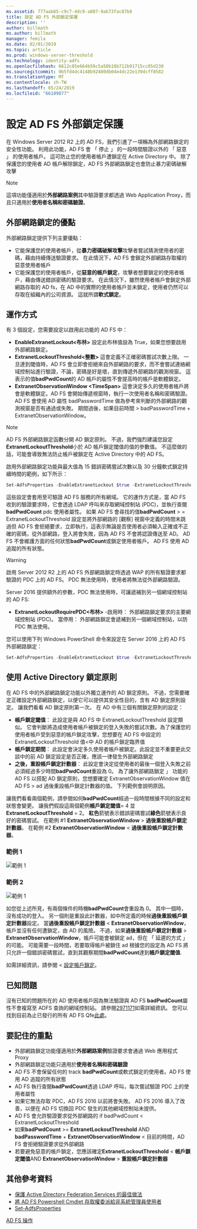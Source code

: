 ```yaml
---
ms.assetid: 777aab65-c9c7-4dc9-a807-9ab73fac87b8
title: 設定 AD FS 外部鎖定保護
description: ''
author: billmath
ms.author: billmath
manager: femila
ms.date: 02/01/2019
ms.topic: article
ms.prod: windows-server-threshold
ms.technology: identity-adfs
ms.openlocfilehash: 6612c05e664b50c5a50b10b712b91715cc85d230
ms.sourcegitcommit: 0b5fd4dc4148b92480db04e4dc22e139dcff8582
ms.translationtype: MT
ms.contentlocale: zh-TW
ms.lasthandoff: 05/24/2019
ms.locfileid: "66189877"
---
```

# <a name="configure-ad-fs-extranet-lockout-protection"></a>設定 AD FS 外部鎖定保護

在 Windows Server 2012 R2 上的 AD FS，我們引進了一項稱為外部網路鎖定的安全性功能。  利用此功能，AD FS 會 「 停止 」 的一段時間驗證以外的 「 惡意 」 的使用者帳戶。  這可防止您的使用者帳戶遭鎖定在 Active Directory 中。  除了保護您的使用者 AD 帳戶解除鎖定，AD FS 外部網路鎖定也會防止暴力密碼破解攻擊

> [!NOTE]
> 這項功能僅適用於**外部網路案例**其中驗證要求都透過 Web Application Proxy，而且只適用於**使用者名稱和密碼驗證**。

## <a name="advantages-of-extranet-lockout"></a>外部網路鎖定的優點
外部網路鎖定提供下列主要優點：
- 它能保護您的使用者帳戶，從**暴力密碼破解攻擊**攻擊者嘗試猜測使用者的密碼，藉由持續傳送驗證要求。 在此情況下，AD FS 會鎖定外部網路存取權的惡意使用者帳戶
- 它能保護您的使用者帳戶，從**惡意的帳戶鎖定**，攻擊者想要鎖定的使用者帳戶，藉由傳送錯誤密碼的驗證要求。 在此情況下，雖然使用者帳戶會鎖定外部網路存取的 AD fs，在 AD 中的實際的使用者帳戶並未鎖定，使用者仍然可以存取在組織內的公司資源。 這就所謂**軟式鎖定**。

## <a name="how-it-works"></a>運作方式
有 3 個設定，您需要設定以啟用此功能的 AD FS 中： 
- **EnableExtranetLockout&lt;布林&gt;** 設定此布林值設為 True，如果您想要啟用外部網路鎖定。
- **ExtranetLockoutThreshold&lt;整數&gt;** 這會定義不正確密碼嘗試次數上限。 一旦達到閾值時，AD FS 會立即會拒絕來自外部網路的要求，而不會嘗試連絡網域控制站進行驗證，不論，密碼是好是壞，直到傳遞外部網路的觀測視窗。 這表示的值**badPwdCount**的 AD 帳戶的屬性不會提高時的帳戶是軟體鎖定。
- **ExtranetObservationWindow &lt;TimeSpan&gt;** 這會決定多久的使用者帳戶將會是軟體鎖定。AD FS 會開始傳遞視窗時，執行一次使用者名稱和密碼驗證。 AD FS 會使用 AD 屬性 badPasswordTime 做為參考來判斷的外部網路的觀測視窗是否有通過或失敗。 期間過後，如果目前時間 > badPasswordTime + ExtranetObservationWindow。 

> [!NOTE]
> AD FS 外部網路鎖定函數分開 AD 鎖定原則。 不過，我們強烈建議您設定**ExtranetLockoutThreshold**小於 AD 帳戶鎖定閾值的值的參數值。 不這麼做的話，可能會導致無法防止帳戶被鎖定在 Active Directory 中的 AD FS。 

啟用外部網路鎖定功能與最大值為 15 錯誤密碼嘗試次數以及 30 分鐘軟式鎖定持續時間的範例，如下所示：

```powershell
Set-AdfsProperties -EnableExtranetLockout $true -ExtranetLockoutThreshold 15 -ExtranetObservationWindow (new-timespan -Minutes 30)
```

這些設定會套用至可驗證 AD FS 服務的所有網域。 它的運作方式是，當 AD FS 收到的驗證要求時，它會透過 LDAP 呼叫來存取網域控制站 (PDC)，並執行查閱**badPwdCount** pdc 使用者屬性。 如果 AD FS 會尋找的值**badPwdCount** > = ExtranetLockoutThreshold 設定並將外部網路的 [觀察] 視窗中定義的時間未跳過但 AD FS 會拒絕要求，立即執行，這表示無論是否使用者必須輸入正確或不正確的密碼，從外部網路，登入將會失敗，因為 AD FS 不會將認證傳送至 AD。 AD FS 不會維護方面的任何狀態**badPwdCount**或鎖定使用者帳戶。 AD FS 使用 AD 追蹤的所有狀態。 

> [!warning]
> 啟用 Server 2012 R2 上的 AD FS 外部網路鎖定時透過 WAP 的所有驗證要求都驗證的 PDC 上的 AD FS。 PDC 無法使用時，使用者將無法從外部網路驗證。

Server 2016 提供額外的參數，PDC 無法使用時，可讓遞補到另一個網域控制站的 AD FS:

- **ExtranetLockoutRequirePDC&lt;布林&gt;** -啟用時： 外部網路鎖定要求的主要網域控制站 (PDC)。 當停用： 外部網路鎖定會遞補到另一個網域控制站，以防 PDC 無法使用。

您可以使用下列 Windows PowerShell 命令來設定在 Server 2016 上的 AD FS 外部網路鎖定：

```powershell
Set-AdfsProperties -EnableExtranetLockout $true -ExtranetLockoutThreshold 15 -ExtranetObservationWindow (new-timespan -Minutes 30) -ExtranetLockoutRequirePDC $false
```

## <a name="working-with-the-active-directory-lockout-policy"></a>使用 Active Directory 鎖定原則
在 AD FS 中的外部網路鎖定功能以外獨立運作的 AD 鎖定原則。 不過，您需要確定正確設定外部網路鎖定，以便它可以提供其安全性目的，含有 AD 鎖定原則設定。
讓我們看看 AD 鎖定原則第一次。 在 AD 中有三個有關鎖定原則的設定：
- **帳戶鎖定閾值**： 此設定是與 AD FS 中 ExtranetLockoutThreshold 設定類似。 它會判斷將造成使用者帳戶被鎖定的登入失敗的嘗試次數。為了保護您的使用者帳戶受到惡意的帳戶鎖定攻擊，您想要在 AD FS 中設定的 ExtranetLockoutThreshold 值&lt;中 AD 的帳戶鎖定臨界值
- **帳戶鎖定期間**： 此設定會決定多久使用者帳戶被鎖定。此設定並不重要更此交談中的前 AD 鎖定設定是否正確，應該一律發生外部網路鎖定
- **之後，重設帳戶鎖定計數器**： 此設定會決定從使用者的最後一個登入失敗之前必須經過多少時間**badPwdCount**重設為 0。 為了讓外部網路鎖定 」 功能的 AD FS 以搭配 AD 鎖定原則，您想要確定 ExtranetObservationWindow 值在 AD FS &gt; ad 過後重設帳戶鎖定計數器的值。 下列範例會說明原因。  

讓我們看看兩個範例，請參閱如何**badPwdCount**經過一段時間根據不同的設定和狀態會變更。 讓我們假設這兩個範例**帳戶鎖定閾值**= 4 並**ExtranetLockoutThreshold** = 2。 **紅色**箭號表示錯誤密碼嘗試**綠色**箭號表示良好的密碼嘗試。 在範例 #1 **ExtranetObservationWindow** &gt; **過後重設帳戶鎖定計數器**。 在範例 #2 **ExtranetObservationWindow** &lt; **過後重設帳戶鎖定計數器**。 

### <a name="example-1"></a>範例 1
![範例 1](media/Configure-AD-FS-Extranet-Lockout-Protection/one.png)

### <a name="example-2"></a>範例 2
![範例 1](media/Configure-AD-FS-Extranet-Lockout-Protection/two.png)

如您從上述所見，有兩個條件的時機**badPwdCount**會重設為 0。 其中一個時，沒有成功的登入。 另一個則是重設此計數器，如中所定義的時候**過後重設帳戶鎖定計數器**設定。 當**過後重設帳戶鎖定計數器** &lt; **ExtranetObservationWindow**，帳戶並沒有任何遭鎖定，由 AD 的風險。 不過，如果**過後重設帳戶鎖定計數器** &gt; **ExtranetObservationWindow**，帳戶可能會被鎖定 ad，但在 「 延遲的方式 」 的可能。 可能需要一段時間，若要取得帳戶被鎖住 ad 根據您的設定為 AD FS 將只允許一個錯誤密碼嘗試，直到其觀察期間**badPwdCount**達到**帳戶鎖定閾值**.

如需詳細資訊，請參閱 <<c0> [ 設定帳戶鎖定](https://blogs.technet.microsoft.com/secguide/2014/08/13/configuring-account-lockout/)。 

## <a name="known-issues"></a>已知問題
沒有已知的問題所在的 AD 使用者帳戶因為無法驗證與 AD FS **badPwdCount**屬性不會複寫至 ADFS 查詢的網域控制站。 請參閱[2971171](https://support.microsoft.com/help/2971171/adfs-authentication-issue-for-active-directory-users-when-extranet-loc)如需詳細資訊。 您可以找到目前為止已發行的所有 AD FS Qfe[此處](../deployment/updates-for-active-directory-federation-services-ad-fs.md)。

## <a name="key-points-to-remember"></a>要記住的重點
- 外部網路鎖定功能僅適用於**外部網路案例**驗證要求會通過 Web 應用程式 Proxy
- 外部網路鎖定功能只適用於**使用者名稱和密碼驗證**
- AD FS 不會保留任何的 track **badPwdCount**或軟式鎖定的使用者。AD FS 使用 AD 追蹤的所有狀態
- AD FS 執行查閱**badPwdCount**透過 LDAP 呼叫，每次嘗試驗證 PDC 上的使用者屬性  
- 如果它無法存取 PDC，AD FS 2016 以前將會失敗。 AD FS 2016 導入了改善，以便在 AD FS 切換回 PDC 發生的其他網域控制站未提供。 
- AD FS 會允許驗證要求從外部網路的 if badPwdCount < ExtranetLockoutThreshold 
- 如果**badPwdCount** >= **ExtranetLockoutThreshold** AND **badPasswordTime** + **ExtranetObservationWindow** < 目前的時間，AD FS 會拒絕驗證要求從外部網路
- 若要避免惡意的帳戶鎖定，您應該確定**ExtranetLockoutThreshold** < **帳戶鎖定閾值**AND **ExtranetObservationWindow**  > **重設帳戶鎖定計數器**


## <a name="additional-references"></a>其他參考資料  
- [保護 Active Directory Federation Services 的最佳做法](../../ad-fs/deployment/best-practices-securing-ad-fs.md)
- [將 AD FS Powershell Cmdlet 存取權委派給非系統管理員使用者](delegate-ad-fs-pshell-access.md)
- [Set-AdfsProperties](https://technet.microsoft.com/itpro/powershell/windows/adfs/set-adfsproperties)

[AD FS 操作](../../ad-fs/AD-FS-2016-Operations.md)

    
